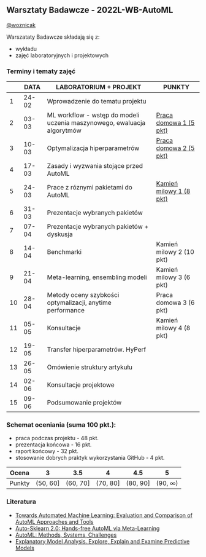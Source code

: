 
## Warsztaty Badawcze - 2022L-WB-AutoML


[@woznicak](https://github.com/woznicak)


Warszataty Badawcze składają się z:
 - wykładu
 - zajęć laboratoryjnych i projektowych

### Terminy i tematy zajęć 


<table>
<thead>
  <tr>
    <th></th>
    <th>DATA</th>
    <th>LABORATORIUM + PROJEKT</th>
    <th>PUNKTY</th>
  </tr>
</thead>
<tbody>
   <tr>
    <td>1</td>
    <td>24-02</td>
    <td>Wprowadzenie do tematu projektu
</td>
    <td></td>
  </tr>
  <tr>
    <td>2</td>
    <td>03-03</td>
    <td>ML workflow - wstęp do modeli uczenia maszynowego, ewaluacja algorytmów
</td>
    <td> 
      <a href="https://github.com/MI2-Education/2022L-WB-AutoML/issues/1"> Praca domowa 1 (5 pkt) </a>
   </td>
  </tr>
  <tr>
    <td>3</td>
    <td>10-03</td>
    <td>Optymalizacja hiperparametrów</td>
    <td>
      <a href="https://github.com/MI2-Education/2022L-WB-AutoML/issues/3">Praca domowa 2 (5 pkt)</a>
    </td>
  </tr>
  <tr>
    <td>4</td>
    <td>17-03</td>
    <td>Zasady i wyzwania stojące przed AutoML</td>
    <td></td>
  </tr>
  <tr>
    <td>5</td>
    <td>24-03</td>
    <td>Prace z róznymi pakietami do AutoML</td>
    <td>
     <a href = "https://github.com/MI2-Education/2022L-WB-AutoML/issues/25" </a> Kamień milowy 1 (8 pkt)</td>
  </tr>
  <tr>
    <td>6</td>
    <td>31-03</td>
    <td>Prezentacje wybranych pakietów</td>
  </tr>
  <tr>
    <td>7</td>
    <td>07-04</td>
    <td>Prezentacje wybranych pakietów + dyskusja </td>
    <td></td>
  </tr>
  <tr>
    <td>8</td>
    <td>14-04</td>
    <td>Benchmarki</td>
    <td>Kamień milowy 2 (10 pkt)</td>
  </tr>
  <tr>
    <td>9</td>
    <td>21-04</td>
    <td>Meta-learning, ensembling modeli</td>
    <td>Kamień milowy 3 (6 pkt)</td>
  </tr>
  <tr>
    <td>10</td>
    <td>28-04</td>
    <td>Metody oceny szybkości optymalizacji,  anytime performance</td>
    <td>Praca domowa 3 (6 pkt)</td>
  </tr>
  <tr>
    <td>11</td>
    <td>05-05</td>
    <td>Konsultacje</td>
    <td>Kamień milowy 4 (8 pkt)</td>
  </tr>
  <tr>
    <td>12</td>
    <td>19-05</td>
    <td>Transfer hiperparametrów. HyPerf</td>
    <td></td>
  </tr>
  <tr>
    <td>13</td>
    <td>26-05</td>
    <td>Omówienie struktury artykułu</td>
    <td></td>
  </tr>
  <tr>
    <td>14</td>
    <td>02-06</td>
    <td>Konsultacje projektowe</td>
    <td></td>
  </tr>
  <tr>
    <td>15</td>
    <td>09-06</td>
    <td>Podsumowanie projektów</td>
    <td></td>
  </tr>
</tbody>
</table>

### Schemat oceniania (suma 100 pkt.):
-   praca podczas projektu -   48 pkt.
-   prezentacja końcowa - 16 pkt.
-   raport końcowy - 32 pkt.
-   stosowanie dobrych praktyk wykorzystania GitHub - 4 pkt.



| Ocena |  3 | 3.5 | 4 | 4.5 | 5 |
|:---:|:---:|:---:|:---:|:---:|:---:|
| Punkty   | (50, 60] | (60, 70] | (70, 80] | (80, 90] | (90, ∞) |

### Literatura
- [Towards Automated Machine Learning: Evaluation and Comparison of AutoML Approaches and Tools](https://arxiv.org/abs/1908.05557)
- [Auto-Sklearn 2.0: Hands-free AutoML via Meta-Learning](https://arxiv.org/abs/2007.04074)
- [AutoML: Methods, Systems, Challenges](https://www.automl.org/wp-content/uploads/2019/05/AutoML_Book.pdf)
- [Explanatory Model Analysis. Explore, Explain and Examine Predictive Models](https://pbiecek.github.io/ema/)

